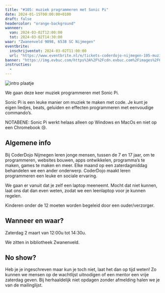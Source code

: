 ```yaml
---
title: "#105: muziek programmeren met Sonic Pi"
date: 2024-01-15T00:00:00+0100
draft: false
headercolor: "orange-background"
wanneer: 
  van: 2024-03-02T12:00:00
  tot: 2024-03-02T14:30:00
waar: "Zwanenveld 9098, 6538 SC Nijmegen"
eventbrite:
  inschrijventot: 2024-03-02T11:00:00
  url: "https://www.eventbrite.nl/e/tickets-coderdojo-nijmegen-105-muziek-programmeren-met-sonic-pi-798190428057"
banner: "https://img.evbuc.com/https%3A%2F%2Fcdn.evbuc.com%2Fimages%2F699615639%2F187233351803%2F1%2Foriginal.20240218-131659?h=200&w=450&auto=format%2Ccompress&q=75&sharp=10&rect=0%2C0%2C2160%2C1080&s=3ffd1420a577f50ac8eaae3e21e397a6"
instructies:
  - 
---
```


![intro plaatje](https://img.evbuc.com/https%3A%2F%2Fcdn.evbuc.com%2Fimages%2F699615639%2F187233351803%2F1%2Foriginal.20240218-131659?h=200&w=450&auto=format%2Ccompress&q=75&sharp=10&rect=0%2C0%2C2160%2C1080&s=3ffd1420a577f50ac8eaae3e21e397a6)



We gaan deze keer muziek programmeren met Sonic Pi.

<!--more-->



Sonic Pi is een leuke manier om muziek te maken met code. Je kunt je eigen liedjes, beats, geluiden en effecten programmeren met eenvoudige commando’s.

NOTABENE: Sonic Pi werkt helaas alleen op Windows en MacOs en niet op een Chromebook 😢.
## Algemene info

Bij CoderDojo Nijmegen leren jonge mensen, tussen de 7 en 17 jaar, om te programmeren, websites bouwen, apps ontwikkelen, programma’s te maken, games te maken en meer. Elke maand op een zaterdagmiddag behandelen we een ander onderwerp. CoderDojo maakt leren programmeren een leuke en sociale ervaring.

We gaan er vanuit dat je zelf een laptop meeneemt. Mocht dat niet kunnen, laat ons dat dan even weten, zodat we een leenlaptop voor je kunnen regelen.

Kinderen onder de 12 moeten worden begeleid door een ouder/verzorger.
## Wanneer en waar?

Zaterdag 2 maart van 12:00u tot 14:30u.

We zitten in bibliotheek Zwanenveld.
## No show?

Heb je je ingeschreven maar kun je toch niet, laat het dan op tijd weten! Zo kunnen we mensen op de wachtlijst uitnodigen of een mentor een vrije zaterdag geven. Bij herhaaldelijk niet opdagen zonder afmelding halen we je van de mailinglijst.